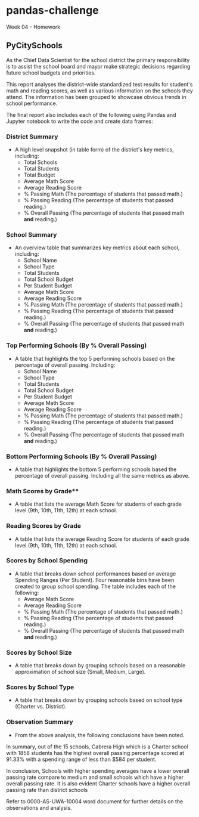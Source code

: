 # pandas-challenge
 Week 04 - Homework

## PyCitySchools

As the Chief Data Scientist for the school district the primary responsibility is to assist the school board and mayor make strategic decisions regarding future school budgets and priorities.

This report analyses the district-wide standardized test results for student's math and reading scores, as well as various information on the schools they attend. The information has been grouped to showcase obvious trends in school performance.

The final report also includes each of the following using Pandas and Jupyter notebook to write the code and create data frames:

### District Summary

* A high level snapshot (in table form) of the district's key metrics, including:
  * Total Schools
  * Total Students
  * Total Budget
  * Average Math Score
  * Average Reading Score
  * % Passing Math (The percentage of students that passed math.)
  * % Passing Reading (The percentage of students that passed reading.)
  * % Overall Passing (The percentage of students that passed math **and** reading.)

### School Summary

* An overview table that summarizes key metrics about each school, including:
  * School Name
  * School Type
  * Total Students
  * Total School Budget
  * Per Student Budget
  * Average Math Score
  * Average Reading Score
  * % Passing Math (The percentage of students that passed math.)
  * % Passing Reading (The percentage of students that passed reading.)
  * % Overall Passing (The percentage of students that passed math **and** reading.)

### Top Performing Schools (By % Overall Passing)

* A table that highlights the top 5 performing schools based on the percentage of overall passing. Including:
  * School Name
  * School Type
  * Total Students
  * Total School Budget
  * Per Student Budget
  * Average Math Score
  * Average Reading Score
  * % Passing Math (The percentage of students that passed math.)
  * % Passing Reading (The percentage of students that passed reading.)
  * % Overall Passing (The percentage of students that passed math **and** reading.)

### Bottom Performing Schools (By % Overall Passing)

* A table that highlights the bottom 5 performing schools based the percentage of overall passing. Including all the same metrics as above.

### Math Scores by Grade\*\*

* A table that lists the average Math Score for students of each grade level (9th, 10th, 11th, 12th) at each school.

### Reading Scores by Grade

* A table that lists the average Reading Score for students of each grade level (9th, 10th, 11th, 12th) at each school.

### Scores by School Spending

* A table that breaks down school performances based on average Spending Ranges (Per Student). Four reasonable bins have been created to group school spending. The table includes each of the following:
  * Average Math Score
  * Average Reading Score
  * % Passing Math (The percentage of students that passed math.)
  * % Passing Reading (The percentage of students that passed reading.)
  * % Overall Passing (The percentage of students that passed math **and** reading.)

### Scores by School Size

* A table that breaks down by grouping schools based on a reasonable approximation of school size (Small, Medium, Large).

### Scores by School Type

* A table that breaks down by grouping schools based on school type (Charter vs. District).

### Observation Summary

* From the above analysis, the following conclusions have been noted. 

In summary, out of the 15 schools, Cabrera High which is a Charter school with 1858 students has the highest overall passing percentage scored at 91.33% with a spending range of less than $584 per student. 

In conclusion, Schools with higher spending averages have a lower overall passing rate compare to medium and small schools which have a higher overall passing rate. It is also evident Charter schools have a higher overall passing rate than district schools

Refer to 0000-AS-UWA-10004 word document for further details on the observations and analysis.

